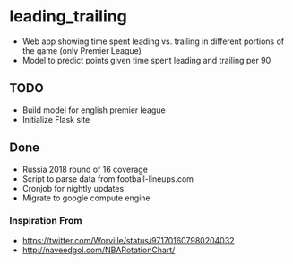 # leading_trailing
* Web app showing time spent leading vs. trailing in different portions of the game (only Premier League)
* Model to predict points given time spent leading and trailing per 90 

## TODO
* Build model for english premier league
* Initialize Flask site

## Done
* Russia 2018 round of 16 coverage
* Script to parse data from football-lineups.com
* Cronjob for nightly updates
* Migrate to google compute engine

### Inspiration From
* https://twitter.com/Worville/status/971701607980204032
* http://naveedgol.com/NBARotationChart/
